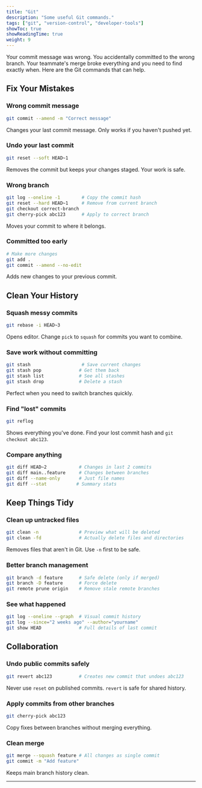 ```yaml
---
title: "Git"
description: "Some useful Git commands."
tags: ["git", "version-control", "developer-tools"]
showToc: true
showReadingTime: true
weight: 9
---
```


Your commit message was wrong. You accidentally committed to the wrong branch. Your teammate's merge broke everything and you need to find exactly when. Here are the Git commands that can help.

## Fix Your Mistakes

### Wrong commit message

```bash
git commit --amend -m "Correct message"
```

Changes your last commit message. Only works if you haven't pushed yet.

### Undo your last commit

```bash
git reset --soft HEAD~1
```

Removes the commit but keeps your changes staged. Your work is safe.

### Wrong branch

```bash
git log --oneline -1        # Copy the commit hash
git reset --hard HEAD~1     # Remove from current branch
git checkout correct-branch
git cherry-pick abc123      # Apply to correct branch
```

Moves your commit to where it belongs.

### Committed too early

```bash
# Make more changes
git add .
git commit --amend --no-edit
```

Adds new changes to your previous commit.

## Clean Your History

### Squash messy commits

```bash
git rebase -i HEAD~3
```

Opens editor. Change `pick` to `squash` for commits you want to combine.

### Save work without committing

```bash
git stash                   # Save current changes
git stash pop              # Get them back
git stash list             # See all stashes
git stash drop             # Delete a stash
```

Perfect when you need to switch branches quickly.

### Find "lost" commits

```bash
git reflog
```

Shows everything you've done. Find your lost commit hash and `git checkout abc123`.

### Compare anything

```bash
git diff HEAD~2            # Changes in last 2 commits
git diff main..feature     # Changes between branches
git diff --name-only       # Just file names
git diff --stat           # Summary stats
```

## Keep Things Tidy

### Clean up untracked files

```bash
git clean -n               # Preview what will be deleted
git clean -fd              # Actually delete files and directories
```

Removes files that aren't in Git. Use `-n` first to be safe.

### Better branch management

```bash
git branch -d feature      # Safe delete (only if merged)
git branch -D feature      # Force delete
git remote prune origin    # Remove stale remote branches
```

### See what happened

```bash
git log --oneline --graph  # Visual commit history
git log --since="2 weeks ago" --author="yourname"
git show HEAD              # Full details of last commit
```

## Collaboration

### Undo public commits safely

```bash
git revert abc123          # Creates new commit that undoes abc123
```

Never use `reset` on published commits. `revert` is safe for shared history.

### Apply commits from other branches

```bash
git cherry-pick abc123
```

Copy fixes between branches without merging everything.

### Clean merge

```bash
git merge --squash feature # All changes as single commit
git commit -m "Add feature"
```

Keeps main branch history clean.

---
